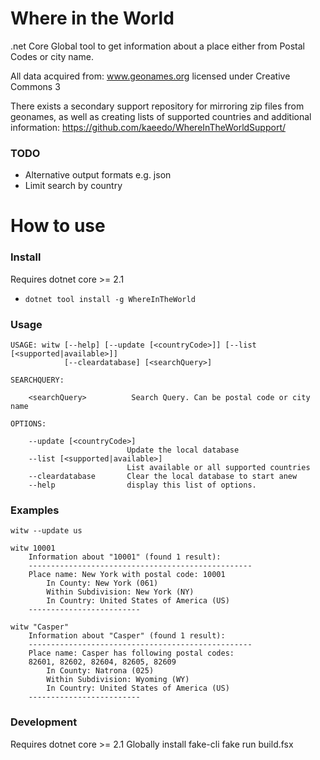 # Where in the World
.net Core Global tool to get information about a place either from Postal Codes or city name.

All data acquired from: www.geonames.org licensed under Creative Commons 3

There exists a secondary support repository for mirroring zip files from geonames, as well as creating lists of supported countries and additional information: https://github.com/kaeedo/WhereInTheWorldSupport/

### TODO
* Alternative output formats e.g. json
* Limit search by country

# How to use

### Install
Requires dotnet core >= 2.1
* `dotnet tool install -g WhereInTheWorld`

### Usage

	USAGE: witw [--help] [--update [<countryCode>]] [--list [<supported|available>]]
				[--cleardatabase] [<searchQuery>]

	SEARCHQUERY:

		<searchQuery>          Search Query. Can be postal code or city name

	OPTIONS:

		--update [<countryCode>]
							  Update the local database
		--list [<supported|available>]
							  List available or all supported countries
		--cleardatabase       Clear the local database to start anew
		--help                display this list of options.



### Examples

    witw --update us

	witw 10001
		Information about "10001" (found 1 result):
		--------------------------------------------------
		Place name: New York with postal code: 10001
			In County: New York (061)
			Within Subdivision: New York (NY)
			In Country: United States of America (US)
		-------------------------

	witw "Casper"
        Information about "Casper" (found 1 result):
        --------------------------------------------------
        Place name: Casper has following postal codes:
        82601, 82602, 82604, 82605, 82609
            In County: Natrona (025)
            Within Subdivision: Wyoming (WY)
            In Country: United States of America (US)
        -------------------------


### Development
Requires dotnet core >= 2.1
Globally install fake-cli
fake run build.fsx
	